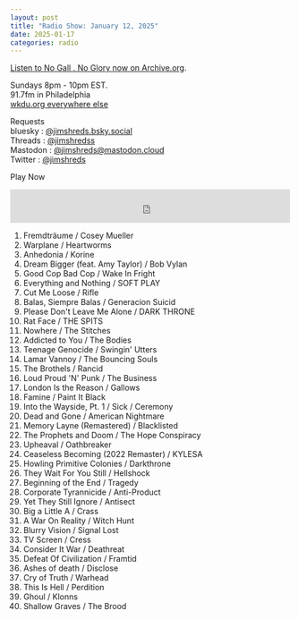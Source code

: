 ```yaml
---
layout: post
title: "Radio Show: January 12, 2025"
date: 2025-01-17
categories: radio
---
```


[Listen to No Gall . No Glory now on Archive.org](https://archive.org/details/2025-01-12-nogallnoglory).

Sundays 8pm - 10pm EST.<br>
91.7fm in Philadelphia<br>
[wkdu.org everywhere else](https://www.wkdu.org)

Requests<br>
bluesky : [@jimshreds.bsky.social](https://bsky.app/profile/jimshreds.bsky.social)<br>
Threads : [@jimshredss](https://www.threads.net/@jimshredss)<br>
Mastodon : [@jimshreds@mastodon.cloud](https://mastodon.cloud/@jimshreds)<br>
Twitter : [@jimshreds](https://twitter.com/jimshreds)<br>



Play Now<br>

<iframe src="https://archive.org/embed/2025-01-12-nogallnoglory" width="500" height="60" frameborder="0" webkitallowfullscreen="true" mozallowfullscreen="true" allowfullscreen></iframe>

1. Fremdträume / Cosey Mueller
2. Warplane / Heartworms
3. Anhedonia / Korine
4. Dream Bigger (feat. Amy Taylor) / Bob Vylan
5. Good Cop Bad Cop / Wake In Fright
6. Everything and Nothing / SOFT PLAY
7. Cut Me Loose / Rifle
8. Balas, Siempre Balas / Generacion Suicid
9. Please Don't Leave Me Alone / DARK THRONE
10. Rat Face / THE SPITS
11. Nowhere / The Stitches
12. Addicted to You / The Bodies
13. Teenage Genocide / Swingin' Utters
14. Lamar Vannoy / The Bouncing Souls
15. The Brothels / Rancid
16. Loud Proud 'N' Punk / The Business
17. London Is the Reason / Gallows
18. Famine / Paint It Black
19. Into the Wayside, Pt. 1 / Sick / Ceremony
20. Dead and Gone / American Nightmare
21. Memory Layne (Remastered) / Blacklisted
22. The Prophets and Doom / The Hope Conspiracy
23. Upheaval / Oathbreaker
24. Ceaseless Becoming (2022 Remaster) / KYLESA
25. Howling Primitive Colonies / Darkthrone
26. They Wait For You Still / Hellshock
27. Beginning of the End / Tragedy
28. Corporate Tyrannicide / Anti-Product
29. Yet They Still Ignore / Antisect
30. Big a Little A / Crass
31. A War On Reality / Witch Hunt
32. Blurry Vision / Signal Lost
33. TV Screen / Cress
34. Consider It War / Deathreat
35. Defeat Of Civilization / Framtid
36. Ashes of death / Disclose
37. Cry of Truth / Warhead
38. This Is Hell / Perdition
39. Ghoul / Klonns
40. Shallow Graves / The Brood